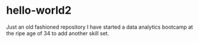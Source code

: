 # hello-world2
Just an old fashioned repository
I have started a data analytics bootcamp at the ripe age of 34 to add another skill set.
